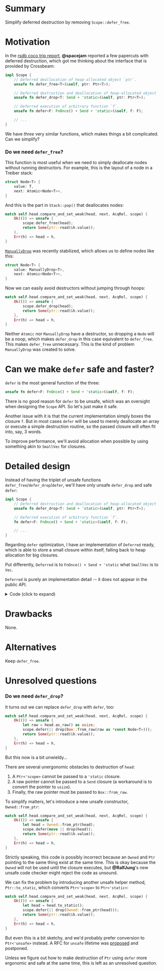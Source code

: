 # Summary

Simplify deferred destruction by removing `Scope::defer_free`.

# Motivation

In the [rsdb coco trip report](https://github.com/stjepang/coco/issues/7), **@spacejam**
reported a few papercuts with deferred destruction, which got me thinking about the interface
that is provided by Crossbeam:

```rust
impl Scope {
    // Deferred deallocation of heap-allocated object `ptr`.
    unsafe fn defer_free<T>(&self, ptr: Ptr<T>);

    // Deferred destruction and deallocation of heap-allocated object `ptr`.
    unsafe fn defer_drop<T: Send + 'static>(&self, ptr: Ptr<T>);

    // Deferred execution of arbitrary function `f`.
    unsafe fn defer<F: FnOnce() + Send + 'static>(&self, f: F);

    // ...
}
```

We have *three* very similar functions, which makes things a bit complicated. Can we simplify?

### Do we need `defer_free`?

This function is most useful when we need to simply deallocate nodes without running
destructors. For example, this is the layout of a node in a Treiber stack:

```rust
struct Node<T> {
    value: T,
    next: Atomic<Node<T>>,
}
```

And this is the part in `Stack::pop()` that deallocates nodes:

```rust
match self.head.compare_and_set_weak(head, next, AcqRel, scope) {
    Ok(()) => unsafe {
        scope.defer_free(head);
        return Some(ptr::read(&h.value));
    },
    Err(h) => head = h,
}
```

[`ManuallyDrop`](https://doc.rust-lang.org/stable/std/mem/union.ManuallyDrop.html) was
recently stabilized, which allows us to define nodes like this:

```rust
struct Node<T> {
    value: ManuallyDrop<T>,
    next: Atomic<Node<T>>,
}
```

Now we can easily avoid destructors without jumping through hoops:

```rust
match self.head.compare_and_set_weak(head, next, AcqRel, scope) {
    Ok(()) => unsafe {
        scope.defer_drop(head);
        return Some(ptr::read(&h.value));
    },
    Err(h) => head = h,
}
```

Neither `Atomic` nor `ManuallyDrop` have a destructor, so dropping a `Node` will be a noop,
which makes `defer_drop` in this case equivalent to `defer_free`.
This makes `defer_free` unnecessary.
This is the kind of problem `ManuallyDrop` was created to solve.

# Can we make `defer` safe and faster?

`defer` is the most general function of the three:

```rust
unsafe fn defer<F: FnOnce() + Send + 'static>(&self, f: F);
```

There is no good reason for `defer` to be unsafe, which was an oversight when designing
the `Scope` API. So let's just make it safe.

Another issue with it is that the current implementation simply boxes the closure `f`.
But in most cases `defer` will be used to merely deallocate an array or execute a simple
destruction routine, so the passed closure will often fit into, say, 3 words.

To improve performance, we'll avoid allocation when possible by using something akin
to `SmallVec` for closures.

# Detailed design

Instead of having the triplet of unsafe functions `defer_free`/`defer_drop`/`defer`,
we'll have only unsafe `defer_drop` and safe `defer`:

```rust
impl Scope {
    // Deferred destruction and deallocation of heap-allocated object `ptr`.
    unsafe fn defer_drop<T: Send + 'static>(&self, ptr: Ptr<T>);

    // Deferred execution of arbitrary function `f`.
    fn defer<F: FnOnce() + Send + 'static>(&self, f: F);

    // ...
}
```

Regarding `defer` optimization, I have an implementation
of `Deferred` ready, which is able to store a small closure within itself, falling back
to heap allocation for big closures.

Put differently, `Deferred` is to `FnOnce() + Send + 'static` what `SmallVec` is to `Vec`.

`Deferred` is purely an implementation detail -- it does not appear in the public API.

<details>
<summary>Code (click to expand)</summary>

```rust
use std::mem;
use std::ptr;

/// Provides methods to dispatch a call to a `FnOnce()` from a trait object.
pub trait Callback {
    /// Calls the function from a trait object on the stack.
    ///
    /// This will copy `self`, call the function, and finally drop the copy.
    /// This method may be called only once, and `self` must not be dropped after that (tip: pass
    /// it to `std::mem::forget`).
    unsafe fn copy_and_call(&self);

    /// Calls the function from a trait object on the heap.
    fn call_box(self: Box<Self>);
}

impl<F: FnOnce() + Send + 'static> Callback for F {
    #[inline]
    unsafe fn copy_and_call(&self) {
        let f: Self = ptr::read(self);
        f();
    }

    #[inline]
    fn call_box(self: Box<Self>) {
        let f: Self = *self;
        f();
    }
}

/// The representation of a trait object like `&SomeTrait`.
///
/// This struct has the same layout as types like `&SomeTrait` and `Box<AnotherTrait>`.
///
/// It is actually already provided as `std::raw::TraitObject` gated under the nightly `raw`
/// feature. But we don't use nightly Rust, so the struct was simply copied over into Crossbeam.
///
/// If the layout of this struct changes in the future, Crossbeam will break, but that is a fairly
/// unlikely scenario.
// FIXME(stjepang): When feature `raw` gets stabilized, use `std::raw::TraitObject` instead.
#[repr(C)]
#[derive(Copy, Clone)]
struct TraitObject {
    data: *mut (),
    vtable: *mut (),
}

/// Some space to keep a `FnOnce()` object on the stack.
type Data = [usize; 3];

/// A `FnOnce()` that is stored inline if small, or otherwise boxed on the heap.
///
/// This is a handy way of keeping an unsized `FnOnce()` within a sized structure.
pub struct Deferred {
    vtable: *mut (),
    data: Data,
}

impl Deferred {
    /// Constructs a new `Deferred` from a `FnOnce()`.
    pub fn new<F: FnOnce() + Send + 'static>(f: F) -> Self {
        let size = mem::size_of::<F>();
        let align = mem::align_of::<F>();

        unsafe {
            if size <= mem::size_of::<Data>() && align <= mem::align_of::<Data>() {
                let vtable = {
                    let callback: &Callback = &f;
                    let obj: TraitObject = mem::transmute(callback);
                    obj.vtable
                };

                let mut data = Data::default();
                ptr::write(&mut data as *mut Data as *mut F, f);

                Deferred { vtable, data }
            } else {
                let mut data = Data::default();
                let b: Box<Callback> = Box::new(f);
                ptr::write(&mut data as *mut Data as *mut Box<Callback>, b);

                Deferred {
                    vtable: 0x1 as *mut (),
                    data,
                }
            }
        }
    }

    /// Calls the function or panics if it was already called.
    #[inline]
    pub fn call(&mut self) {
        let vtable = mem::replace(&mut self.vtable, ptr::null_mut());
        assert!(!vtable.is_null(), "cannot call `FnOnce` more than once");

        unsafe {
            if vtable as usize != 0x1 {
                let data = &mut self.data as *mut _ as *mut ();
                let obj = TraitObject { data, vtable };
                let callback: &Callback = mem::transmute(obj);
                callback.copy_and_call();
            } else {
                let b: Box<Callback> = ptr::read(&self.data as *const Data as *const Box<Callback>);
                b.call_box();
            }
        }
    }
}

#[cfg(test)]
mod tests {
    use super::Deferred;

    #[test]
    fn smoke_on_stack() {
        let a = [0usize; 1];
        let mut d = Deferred::new(move || drop(a));
        d.call();
    }

    #[test]
    fn smoke_on_heap() {
        let a = [0usize; 10];
        let mut d = Deferred::new(move || drop(a));
        d.call();
    }

    #[test]
    #[should_panic(expected = "cannot call `FnOnce` more than once")]
    fn twice_on_stack() {
        let a = [0usize; 1];
        let mut d = Deferred::new(move || drop(a));
        d.call();
        d.call();
    }

    #[test]
    #[should_panic(expected = "cannot call `FnOnce` more than once")]
    fn twice_on_heap() {
        let a = [0usize; 10];
        let mut d = Deferred::new(move || drop(a));
        d.call();
        d.call();
    }

    #[test]
    fn string() {
        let a = "hello".to_string();
        let mut d = Deferred::new(move || assert_eq!(a, "hello"));
        d.call();
    }

    #[test]
    fn boxed_slice_i32() {
        let a: Box<[i32]> = vec![2, 3, 5, 7].into_boxed_slice();
        let mut d = Deferred::new(move || assert_eq!(*a, [2, 3, 5, 7]));
        d.call();
    }

    #[test]
    fn long_slice_usize() {
        let a: [usize; 5] = [2, 3, 5, 7, 11];
        let mut d = Deferred::new(move || assert_eq!(a, [2, 3, 5, 7, 11]));
        d.call();
    }
}
```

</details>

# Drawbacks

None.

# Alternatives

Keep `defer_free`.

# Unresolved questions

### Do we need `defer_drop`?

It turns out we can replace `defer_drop` with `defer`, too:

```rust
match self.head.compare_and_set_weak(head, next, AcqRel, scope) {
    Ok(()) => unsafe {
        let raw = head.as_raw() as usize;
        scope.defer(|| drop(Box::from_raw(raw as *const Node<T>)));
        return Some(ptr::read(&h.value));
    },
    Err(h) => head = h,
}
```

But this now is a bit unwieldy...

There are several unergonomic obstacles to destruction of `head`:

1. A `Ptr<'scope>` cannot be passed to a `'static` closure.
2. A raw pointer cannot be passed to a `Send` closure (a workaround is to convert the pointer to `usize`).
3. Finally, the raw pointer must be passed to `Box::from_raw`.

To simplify matters, let's introduce a new unsafe constructor, `Owned::from_ptr`:

```rust
match self.head.compare_and_set_weak(head, next, AcqRel, scope) {
    Ok(()) => unsafe {
        let head = Owned::from_ptr(head);
        scope.defer(move || drop(head));
        return Some(ptr::read(&h.value));
    },
    Err(h) => head = h,
}
```

Strictly speaking, this code is possibly incorrect because an `Owned` and `Ptr` pointing to the
same thing exist at the same time. This is okay because the `Owned` will not be used until the
closure executes, but **@RalfJung**'s new unsafe code checker might reject the code as unsound.

We can fix the problem by introducing another unsafe helper method, `Ptr::to_static`, which
converts `Ptr<'scope>` to `Ptr<'static>`:

```rust
match self.head.compare_and_set_weak(head, next, AcqRel, scope) {
    Ok(()) => unsafe {
        let head = head.to_static();
        scope.defer(|| drop(Owned::from_ptr(head)));
        return Some(ptr::read(&h.value));
    },
    Err(h) => head = h,
}
```

But even this is a bit sketchy, and we'd probably prefer conversion to `Ptr<'unsafe>` instead.
A RFC for `unsafe` lifetime was [proposed](https://github.com/rust-lang/rfcs/pull/1918)
and postponed.

Unless we figure out how to make destruction of `Ptr` using `defer` more ergonomic and safe
at the same time, this is left as an unresolved question.
